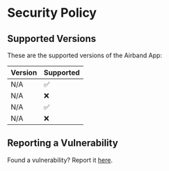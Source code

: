 # Security Policy

## Supported Versions

These are the supported versions of the Airband App:

| Version | Supported          |
| ------- | ------------------ |
| N/A     | :white_check_mark: |
| N/A     | :x:                |
| N/A     | :white_check_mark: |
| N/A     | :x:                |

## Reporting a Vulnerability

Found a vulnerability? Report it [here](https://forms.gle/MkBuUC6n4yf3wwx67).
